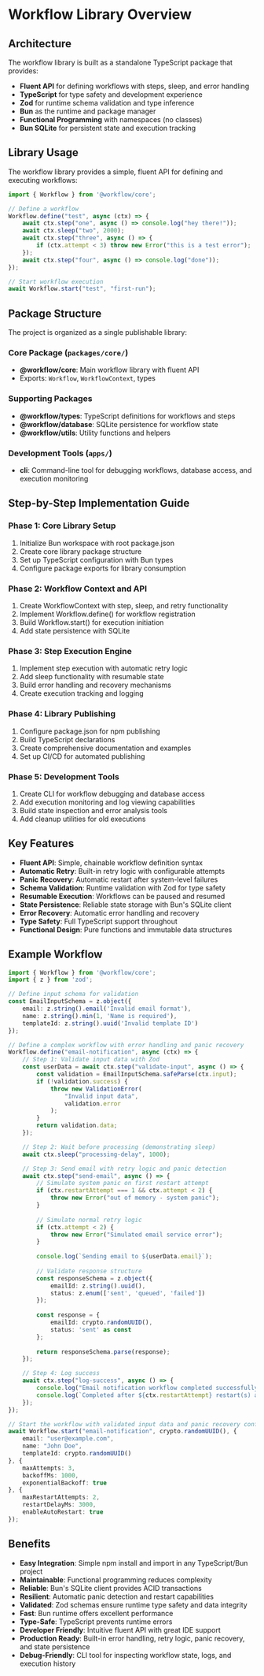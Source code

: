 # Workflow Library Overview

## Architecture

The workflow library is built as a standalone TypeScript package that provides:
- **Fluent API** for defining workflows with steps, sleep, and error handling
- **TypeScript** for type safety and development experience
- **Zod** for runtime schema validation and type inference
- **Bun** as the runtime and package manager
- **Functional Programming** with namespaces (no classes)
- **Bun SQLite** for persistent state and execution tracking

## Library Usage

The workflow library provides a simple, fluent API for defining and executing workflows:

```typescript
import { Workflow } from '@workflow/core';

// Define a workflow
Workflow.define("test", async (ctx) => {
    await ctx.step("one", async () => console.log("hey there!"));
    await ctx.sleep("two", 2000);
    await ctx.step("three", async () => {
        if (ctx.attempt < 3) throw new Error("this is a test error");
    });
    await ctx.step("four", async () => console.log("done"));
});

// Start workflow execution
await Workflow.start("test", "first-run");
```

## Package Structure

The project is organized as a single publishable library:

### Core Package (`packages/core/`)
- **@workflow/core**: Main workflow library with fluent API
- Exports: `Workflow`, `WorkflowContext`, types

### Supporting Packages
- **@workflow/types**: TypeScript definitions for workflows and steps
- **@workflow/database**: SQLite persistence for workflow state
- **@workflow/utils**: Utility functions and helpers

### Development Tools (`apps/`)
- **cli**: Command-line tool for debugging workflows, database access, and execution monitoring

## Step-by-Step Implementation Guide

### Phase 1: Core Library Setup
1. Initialize Bun workspace with root package.json
2. Create core library package structure
3. Set up TypeScript configuration with Bun types
4. Configure package exports for library consumption

### Phase 2: Workflow Context and API
1. Create WorkflowContext with step, sleep, and retry functionality
2. Implement Workflow.define() for workflow registration
3. Build Workflow.start() for execution initiation
4. Add state persistence with SQLite

### Phase 3: Step Execution Engine
1. Implement step execution with automatic retry logic
2. Add sleep functionality with resumable state
3. Build error handling and recovery mechanisms
4. Create execution tracking and logging

### Phase 4: Library Publishing
1. Configure package.json for npm publishing
2. Build TypeScript declarations
3. Create comprehensive documentation and examples
4. Set up CI/CD for automated publishing

### Phase 5: Development Tools
1. Create CLI for workflow debugging and database access
2. Add execution monitoring and log viewing capabilities
3. Build state inspection and error analysis tools
4. Add cleanup utilities for old executions

## Key Features

- **Fluent API**: Simple, chainable workflow definition syntax
- **Automatic Retry**: Built-in retry logic with configurable attempts
- **Panic Recovery**: Automatic restart after system-level failures
- **Schema Validation**: Runtime validation with Zod for type safety
- **Resumable Execution**: Workflows can be paused and resumed
- **State Persistence**: Reliable state storage with Bun's SQLite client
- **Error Recovery**: Automatic error handling and recovery
- **Type Safety**: Full TypeScript support throughout
- **Functional Design**: Pure functions and immutable data structures

## Example Workflow

```typescript
import { Workflow } from '@workflow/core';
import { z } from 'zod';

// Define input schema for validation
const EmailInputSchema = z.object({
    email: z.string().email('Invalid email format'),
    name: z.string().min(1, 'Name is required'),
    templateId: z.string().uuid('Invalid template ID')
});

// Define a complex workflow with error handling and panic recovery
Workflow.define("email-notification", async (ctx) => {
    // Step 1: Validate input data with Zod
    const userData = await ctx.step("validate-input", async () => {
        const validation = EmailInputSchema.safeParse(ctx.input);
        if (!validation.success) {
            throw new ValidationError(
                "Invalid input data",
                validation.error
            );
        }
        return validation.data;
    });

    // Step 2: Wait before processing (demonstrating sleep)
    await ctx.sleep("processing-delay", 1000);

    // Step 3: Send email with retry logic and panic detection
    await ctx.step("send-email", async () => {
        // Simulate system panic on first restart attempt
        if (ctx.restartAttempt === 1 && ctx.attempt < 2) {
            throw new Error("out of memory - system panic");
        }
        
        // Simulate normal retry logic
        if (ctx.attempt < 2) {
            throw new Error("Simulated email service error");
        }
        
        console.log(`Sending email to ${userData.email}`);
        
        // Validate response structure
        const responseSchema = z.object({
            emailId: z.string().uuid(),
            status: z.enum(['sent', 'queued', 'failed'])
        });
        
        const response = { 
            emailId: crypto.randomUUID(), 
            status: 'sent' as const 
        };
        
        return responseSchema.parse(response);
    });

    // Step 4: Log success
    await ctx.step("log-success", async () => {
        console.log("Email notification workflow completed successfully");
        console.log(`Completed after ${ctx.restartAttempt} restart(s) and ${ctx.attempt} attempt(s)`);
    });
});

// Start the workflow with validated input data and panic recovery configuration
await Workflow.start("email-notification", crypto.randomUUID(), {
    email: "user@example.com",
    name: "John Doe",
    templateId: crypto.randomUUID()
}, {
    maxAttempts: 3,
    backoffMs: 1000,
    exponentialBackoff: true
}, {
    maxRestartAttempts: 2,
    restartDelayMs: 3000,
    enableAutoRestart: true
});
```

## Benefits

- **Easy Integration**: Simple npm install and import in any TypeScript/Bun project
- **Maintainable**: Functional programming reduces complexity
- **Reliable**: Bun's SQLite client provides ACID transactions
- **Resilient**: Automatic panic detection and restart capabilities
- **Validated**: Zod schemas ensure runtime type safety and data integrity
- **Fast**: Bun runtime offers excellent performance
- **Type-Safe**: TypeScript prevents runtime errors
- **Developer Friendly**: Intuitive fluent API with great IDE support
- **Production Ready**: Built-in error handling, retry logic, panic recovery, and state persistence
- **Debug-Friendly**: CLI tool for inspecting workflow state, logs, and execution history